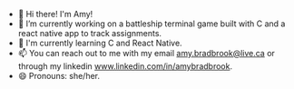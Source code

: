 - 👋 Hi there! I'm Amy!
- 🔭 I’m currently working on a battleship terminal game built with C and a react native app to track assignments.
- 🌱 I'm currently learning C and React Native.
- 📫 You can reach out to me with my email amy.bradbrook@live.ca or through my linkedin www.linkedin.com/in/amybradbrook.
- 😄 Pronouns: she/her.

